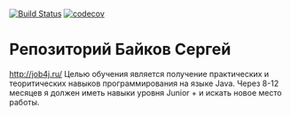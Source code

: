 [![Build Status](https://travis-ci.org/BaikovSergey/job4j.svg?branch=master)](https://travis-ci.org/BaikovSergey/job4j)
[![codecov](https://codecov.io/gh/BaikovSergey/job4j/branch/master/graph/badge.svg)](https://codecov.io/gh/BaikovSergey/job4j)

# Репозиторий Байков Сергей
 http://job4j.ru/
 Целью обучения является получение практических и теоритических навыков программирования на языке Java.
 Через 8-12 месяцев я должен иметь навыки уровня Junior + и искать новое место работы.